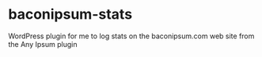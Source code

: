 # baconipsum-stats
WordPress plugin for me to log stats on the baconipsum.com web site from the Any Ipsum plugin
